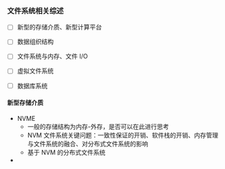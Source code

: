 ### 文件系统相关综述

- [ ] 新型的存储介质、新型计算平台

- [ ] 数据组织结构

- [ ] 文件系统与内存、文件 I/O

- [ ] 虚拟文件系统

- [ ] 数据库系统

  



#### 新型存储介质

- NVME
  - 一般的存储结构为内存-外存，是否可以在此进行思考
  - NVM 文件系统关键问题：一致性保证的开销、软件栈的开销、内存管理与文件系统的融合、对分布式文件系统的影响
  - 基于 NVM 的分布式文件系统
- 